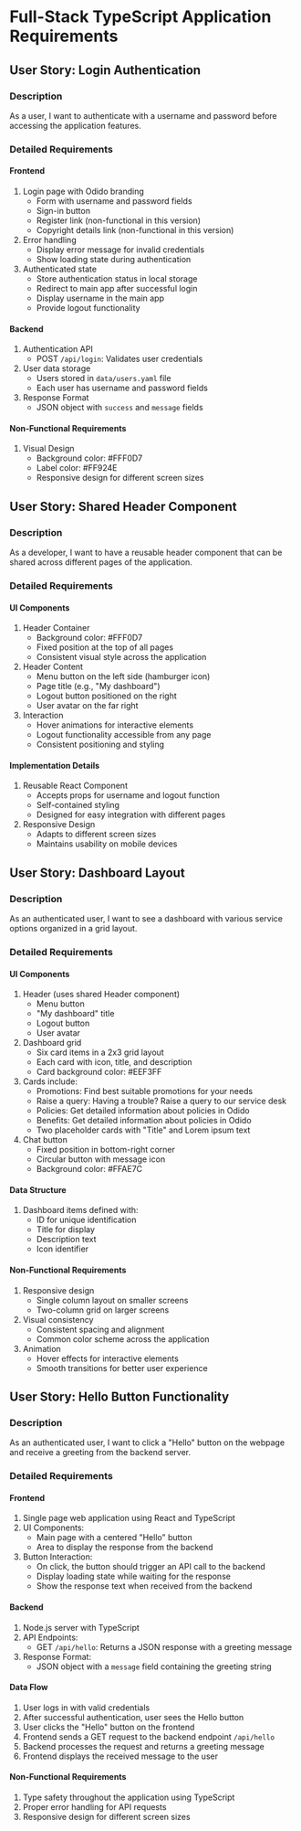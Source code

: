 # Full-Stack TypeScript Application Requirements

## User Story: Login Authentication

### Description
As a user, I want to authenticate with a username and password before accessing the application features.

### Detailed Requirements

#### Frontend
1. Login page with Odido branding
   - Form with username and password fields
   - Sign-in button
   - Register link (non-functional in this version)
   - Copyright details link (non-functional in this version)
2. Error handling
   - Display error message for invalid credentials
   - Show loading state during authentication
3. Authenticated state
   - Store authentication status in local storage
   - Redirect to main app after successful login
   - Display username in the main app
   - Provide logout functionality

#### Backend
1. Authentication API
   - POST `/api/login`: Validates user credentials
2. User data storage
   - Users stored in `data/users.yaml` file
   - Each user has username and password fields
3. Response Format
   - JSON object with `success` and `message` fields

#### Non-Functional Requirements
1. Visual Design
   - Background color: #FFF0D7
   - Label color: #FF924E
   - Responsive design for different screen sizes

## User Story: Shared Header Component

### Description
As a developer, I want to have a reusable header component that can be shared across different pages of the application.

### Detailed Requirements

#### UI Components
1. Header Container
   - Background color: #FFF0D7
   - Fixed position at the top of all pages
   - Consistent visual style across the application
2. Header Content
   - Menu button on the left side (hamburger icon)
   - Page title (e.g., "My dashboard")
   - Logout button positioned on the right
   - User avatar on the far right
3. Interaction
   - Hover animations for interactive elements
   - Logout functionality accessible from any page
   - Consistent positioning and styling

#### Implementation Details
1. Reusable React Component
   - Accepts props for username and logout function
   - Self-contained styling
   - Designed for easy integration with different pages
2. Responsive Design
   - Adapts to different screen sizes
   - Maintains usability on mobile devices

## User Story: Dashboard Layout

### Description
As an authenticated user, I want to see a dashboard with various service options organized in a grid layout.

### Detailed Requirements

#### UI Components
1. Header (uses shared Header component)
   - Menu button
   - "My dashboard" title
   - Logout button
   - User avatar
2. Dashboard grid
   - Six card items in a 2x3 grid layout
   - Each card with icon, title, and description
   - Card background color: #EEF3FF
3. Cards include:
   - Promotions: Find best suitable promotions for your needs
   - Raise a query: Having a trouble? Raise a query to our service desk
   - Policies: Get detailed information about policies in Odido
   - Benefits: Get detailed information about policies in Odido
   - Two placeholder cards with "Title" and Lorem ipsum text
4. Chat button
   - Fixed position in bottom-right corner
   - Circular button with message icon
   - Background color: #FFAE7C

#### Data Structure
1. Dashboard items defined with:
   - ID for unique identification
   - Title for display
   - Description text
   - Icon identifier

#### Non-Functional Requirements
1. Responsive design
   - Single column layout on smaller screens
   - Two-column grid on larger screens
2. Visual consistency
   - Consistent spacing and alignment
   - Common color scheme across the application
3. Animation
   - Hover effects for interactive elements
   - Smooth transitions for better user experience

## User Story: Hello Button Functionality

### Description
As an authenticated user, I want to click a "Hello" button on the webpage and receive a greeting from the backend server.

### Detailed Requirements

#### Frontend
1. Single page web application using React and TypeScript
2. UI Components:
   - Main page with a centered "Hello" button
   - Area to display the response from the backend
3. Button Interaction:
   - On click, the button should trigger an API call to the backend
   - Display loading state while waiting for the response
   - Show the response text when received from the backend

#### Backend
1. Node.js server with TypeScript
2. API Endpoints:
   - GET `/api/hello`: Returns a JSON response with a greeting message
3. Response Format:
   - JSON object with a `message` field containing the greeting string

#### Data Flow
1. User logs in with valid credentials
2. After successful authentication, user sees the Hello button
3. User clicks the "Hello" button on the frontend
4. Frontend sends a GET request to the backend endpoint `/api/hello`
5. Backend processes the request and returns a greeting message
6. Frontend displays the received message to the user

#### Non-Functional Requirements
1. Type safety throughout the application using TypeScript
2. Proper error handling for API requests
3. Responsive design for different screen sizes 